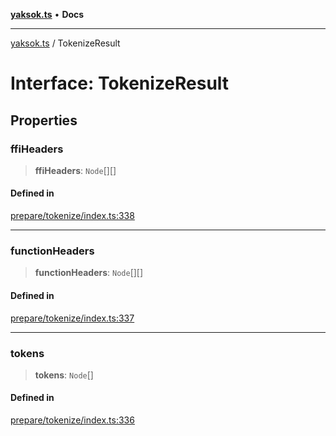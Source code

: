 [**yaksok.ts**](../README.md) • **Docs**

***

[yaksok.ts](../README.md) / TokenizeResult

# Interface: TokenizeResult

## Properties

### ffiHeaders

> **ffiHeaders**: `Node`[][]

#### Defined in

[prepare/tokenize/index.ts:338](https://github.com/rycont/yaksok.ts/blob/6db4ee2462c33193afb4b5764067e08e628387c8/src/prepare/tokenize/index.ts#L338)

***

### functionHeaders

> **functionHeaders**: `Node`[][]

#### Defined in

[prepare/tokenize/index.ts:337](https://github.com/rycont/yaksok.ts/blob/6db4ee2462c33193afb4b5764067e08e628387c8/src/prepare/tokenize/index.ts#L337)

***

### tokens

> **tokens**: `Node`[]

#### Defined in

[prepare/tokenize/index.ts:336](https://github.com/rycont/yaksok.ts/blob/6db4ee2462c33193afb4b5764067e08e628387c8/src/prepare/tokenize/index.ts#L336)

